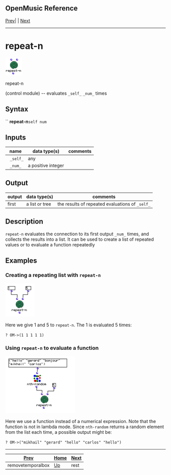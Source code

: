 OpenMusic Reference  
---  
[Prev](removetemporalbox)| | [Next](rest)  
  
* * *

# repeat-n

![](figures/functions/control/repeat-n.png)

  
  
repeat-n  
  
(control module) \-- evaluates `_self_` `_num_` times  

## Syntax

`` **repeat-n**` self num `

## Inputs

name| data type(s)| comments  
---|---|---  
` _self_`|  any|  
` _num_`|  a positive integer|  
  
## Output

output| data type(s)| comments  
---|---|---  
first| a list or tree| the results of repeated evaluations of `_self_`  
  
## Description

`repeat-n` evaluates the connection to its first output `_num_` times, and
collects the results into a list. It can be used to create a list of repeated
values or to evaluate a function repeatedly

## Examples

### Creating a repeating list with `repeat-n`

![](figures/functions/control/repeat-nEX1.png)

Here we give 1 and 5 to `repeat-n`. The 1 is evaluated 5 times:

`? OM->(1 1 1 1 1)`

### Using `repeat-n` to evaluate a function

![](figures/functions/control/repeat-nEX2.png)

Here we use a function instead of a numerical expression. Note that the
function is not in lambda mode. Since `nth-random` returns a random element
from the list each time, a possible output might be:

`? OM->("mikhail" "gerard" "hello" "carlos" "hello")`

* * *

[Prev](removetemporalbox)| [Home](index)| [Next](rest)  
---|---|---  
removetemporalbox| [Up](funcref.main)| rest

